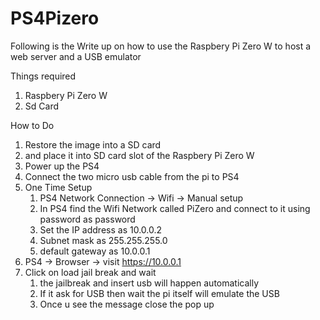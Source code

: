 # PS4Pizero
Following is the Write up on how to use the Raspbery Pi Zero W to host a web server and a USB emulator

Things required
1. Raspbery Pi Zero W 
2. Sd Card

How to Do
1. Restore the image into a SD card
2. and place it into SD card slot of the Raspbery Pi Zero W 
3. Power up the PS4
4. Connect the two micro usb cable from the pi to PS4
5. One Time Setup
    1. PS4 Network Connection -> Wifi -> Manual setup
    2. In PS4 find the Wifi Network called PiZero and connect to it using password as password
    3. Set the IP address as 10.0.0.2
    4. Subnet mask as 255.255.255.0
    5. default gateway as 10.0.0.1
6. PS4 -> Browser -> visit https://10.0.0.1
7. Click on load jail break and wait
    1. the jailbreak and insert usb will happen automatically
    2. If it ask for USB then wait the pi itself will emulate the USB
    3. Once u see the message close the pop up


